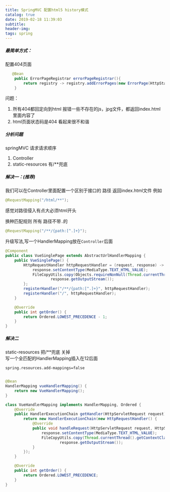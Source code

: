 ```yaml
---
title: SpringMVC 配置html5 history模式
catalog: true
date: 2019-02-18 11:39:03
subtitle:
header-img:
tags: spring
---
```



##### 最简单方式：
配置404页面 
```java
   @Bean
    public ErrorPageRegistrar errorPageRegistrar(){
        return registry -> registry.addErrorPages(new ErrorPage(HttpStatus.NOT_FOUND, "/index.html"));
    }
```
问题：
1. 所有404都回定向到html 报错一些不存在的js，jpg文件，都返回index.html里面内容了
2. html页面状态码是404 看起来很不和谐


##### 分析问题
springMVC 请求请求顺序
1. Controller
2. static-resources 有/**兜底

##### 解决一：(推荐)
我们可以在Controller里面配置一个区别于接口的 路径 返回index.html文件
例如
```java
@RequestMapping("/html/**");
```
感觉对路径侵入有点大必须html开头

换种匹配规则 所有 路径不带`.`的
```java
@RequestMapping("/**/{path:[^.]+}");
```

升级写法,写一个HandlerMapping放在`Controller`后面
```java
@Component
public class VueSinglePage extends AbstractUrlHandlerMapping {
    public VueSinglePage() {
        HttpRequestHandler httpRequestHandler = (request, response) -> {
            response.setContentType(MediaType.TEXT_HTML_VALUE);
            FileCopyUtils.copy(Objects.requireNonNull(Thread.currentThread().getContextClassLoader().getResourceAsStream("static/index.html")),
                    response.getOutputStream());
        };
        registerHandler("/**/{path:[^.]+}", httpRequestHandler);
        registerHandler("/", httpRequestHandler);
    }

    @Override
    public int getOrder() {
        return Ordered.LOWEST_PRECEDENCE - 1;
    }
}

```

##### 解决二
static-resources 把/**兜底 关掉   
写一个全匹配的HandlerMapping插入在12后面

```properties
spring.resources.add-mappings=false
```

```java

@Bean
HandlerMapping vueHandlerMapping() {
    return new VueHandlerMapping();
}

class VueHandlerMapping implements HandlerMapping, Ordered {
    @Override
    public HandlerExecutionChain getHandler(HttpServletRequest request) throws Exception {
        return new HandlerExecutionChain(new HttpRequestHandler() {
            @Override
            public void handleRequest(HttpServletRequest request, HttpServletResponse response) throws ServletException, IOException {
                response.setContentType(MediaType.TEXT_HTML_VALUE);
                FileCopyUtils.copy(Thread.currentThread().getContextClassLoader().getResourceAsStream("public/dist/index.html"),
                        response.getOutputStream());
            }
        });
    }

    @Override
    public int getOrder() {
        return Ordered.LOWEST_PRECEDENCE;
    }
}
```


